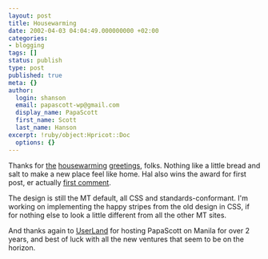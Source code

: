 ```yaml
---
layout: post
title: Housewarming
date: 2002-04-03 04:04:49.000000000 +02:00
categories:
- blogging
tags: []
status: publish
type: post
published: true
meta: {}
author:
  login: shanson
  email: papascott-wp@gmail.com
  display_name: PapaScott
  first_name: Scott
  last_name: Hanson
excerpt: !ruby/object:Hpricot::Doc
  options: {}
---
```

<p>Thanks for <a href="http://hal.editthispage.com/2002/03/31">the</a> <a href="http://www.dangerousmeta.com/posts/02/20020402">housewarming</a> <a href="http://www.vfth.com/2002/04/02">greetings</a>, folks. Nothing like a little bread and salt to make a new place feel like home. Hal also wins the award for first post, er actually <a href="/cgi-bin/mt-comments.cgi?entry_id=1678">first comment</a>. </p>
<p>The design is still the MT default, all CSS and standards-conformant. I'm working on implementing the happy stripes from the old design in CSS, if for nothing else to look a little different from all the other MT sites.</p>
<p>And thanks again to <a href="http://www.userland.com">UserLand</a> for hosting PapaScott on Manila for over 2 years, and best of luck with all the new ventures that seem to be on the horizon.</p>
